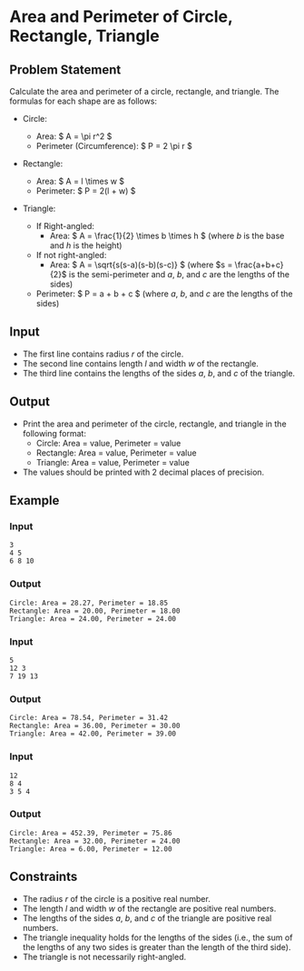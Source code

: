 # Area and Perimeter of Circle, Rectangle, Triangle

## Problem Statement

Calculate the area and perimeter of a circle, rectangle, and triangle.
The formulas for each shape are as follows:

- Circle:

  - Area: $ A = \pi r^2 $
  - Perimeter (Circumference): $ P = 2 \pi r $

- Rectangle:

  - Area: $ A = l \times w $
  - Perimeter: $ P = 2(l + w) $

- Triangle:
  - If Right-angled:
    - Area: $ A = \frac{1}{2} \times b \times h $ (where $b$ is the base and $h$ is the height)
  - If not right-angled:
    - Area: $ A = \sqrt{s(s-a)(s-b)(s-c)} $ (where $s = \frac{a+b+c}{2}$ is the semi-perimeter and $a$, $b$, and $c$ are the lengths of the sides)
  - Perimeter: $ P = a + b + c $ (where $a$, $b$, and $c$ are the lengths of the sides)

## Input

- The first line contains radius $r$ of the circle.
- The second line contains length $l$ and width $w$ of the rectangle.
- The third line contains the lengths of the sides $a$, $b$, and $c$ of the triangle.

## Output

- Print the area and perimeter of the circle, rectangle, and triangle in the following format:
  - Circle: Area = value, Perimeter = value
  - Rectangle: Area = value, Perimeter = value
  - Triangle: Area = value, Perimeter = value
- The values should be printed with 2 decimal places of precision.

## Example

### Input

```
3
4 5
6 8 10
```

### Output

```
Circle: Area = 28.27, Perimeter = 18.85
Rectangle: Area = 20.00, Perimeter = 18.00
Triangle: Area = 24.00, Perimeter = 24.00
```

### Input

```
5
12 3
7 19 13
```

### Output

```
Circle: Area = 78.54, Perimeter = 31.42
Rectangle: Area = 36.00, Perimeter = 30.00
Triangle: Area = 42.00, Perimeter = 39.00
```

### Input

```
12
8 4
3 5 4
```

### Output

```
Circle: Area = 452.39, Perimeter = 75.86
Rectangle: Area = 32.00, Perimeter = 24.00
Triangle: Area = 6.00, Perimeter = 12.00
```

## Constraints

- The radius $r$ of the circle is a positive real number.
- The length $l$ and width $w$ of the rectangle are positive real numbers.
- The lengths of the sides $a$, $b$, and $c$ of the triangle are positive real numbers.
- The triangle inequality holds for the lengths of the sides (i.e., the sum of the lengths of any two sides is greater than the length of the third side).
- The triangle is not necessarily right-angled.
